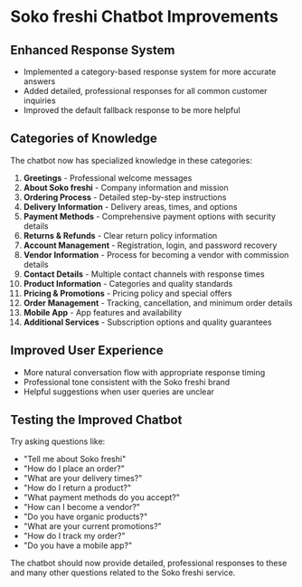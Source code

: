 # Soko freshi Chatbot Improvements

## Enhanced Response System
- Implemented a category-based response system for more accurate answers
- Added detailed, professional responses for all common customer inquiries
- Improved the default fallback response to be more helpful

## Categories of Knowledge
The chatbot now has specialized knowledge in these categories:
1. **Greetings** - Professional welcome messages
2. **About Soko freshi** - Company information and mission
3. **Ordering Process** - Detailed step-by-step instructions
4. **Delivery Information** - Delivery areas, times, and options
5. **Payment Methods** - Comprehensive payment options with security details
6. **Returns & Refunds** - Clear return policy information
7. **Account Management** - Registration, login, and password recovery
8. **Vendor Information** - Process for becoming a vendor with commission details
9. **Contact Details** - Multiple contact channels with response times
10. **Product Information** - Categories and quality standards
11. **Pricing & Promotions** - Pricing policy and special offers
12. **Order Management** - Tracking, cancellation, and minimum order details
13. **Mobile App** - App features and availability
14. **Additional Services** - Subscription options and quality guarantees

## Improved User Experience
- More natural conversation flow with appropriate response timing
- Professional tone consistent with the Soko freshi brand
- Helpful suggestions when user queries are unclear

## Testing the Improved Chatbot
Try asking questions like:
- "Tell me about Soko freshi"
- "How do I place an order?"
- "What are your delivery times?"
- "How do I return a product?"
- "What payment methods do you accept?"
- "How can I become a vendor?"
- "Do you have organic products?"
- "What are your current promotions?"
- "How do I track my order?"
- "Do you have a mobile app?"

The chatbot should now provide detailed, professional responses to these and many other questions related to the Soko freshi service.
